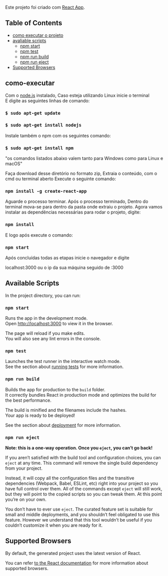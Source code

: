 Este projeto foi criado com  [React App](https://github.com/facebookincubator/create-react-app).

## Table of Contents
- [como executar o projeto]( #como-executar)
- [avaliable scripts](#available-scripts)
  - [npm start](#npm-start)
  - [npm test](#npm-test)
  - [npm run build](#npm-run-build)
  - [npm run eject](#npm-run-eject)
- [Supported Browsers](#supported-browsers)

## como-executar

Com o [node.js](https://nodejs.org/en/) instalado,
Caso esteja utilizando Linux inicie o terminal  
E digite as seguintes linhas de comando:

### `$ sudo apt-get update`

### `$ sudo apt-get install nodejs`

Instale também o npm com os seguintes comando:

### `$ sudo apt-get install npm`

"os comandos listados abaixo valem tanto para Windows como para Linux e macOS"

Faça download desse diretório no formato zip,
Extraia o conteúdo, com o cmd ou terminal aberto
Execute o seguinte comando:

### `npm install -g create-react-app`

Aguarde o processo terminar. Após o processo terminado, 
Dentro do terminal mova-se para dentro da pasta onde extraiu o projeto.
Agora vamos instalar as dependências necessárias para rodar o projeto, digite:

### `npm install`

E logo após execute o comando:

### `npm start`

Após concluídas todas as etapas inicie o navegador e digite 

localhost:3000 ou o ip da sua máquina seguido de :3000


## Available Scripts

In the project directory, you can run:

### `npm start`

Runs the app in the development mode.<br>
Open [http://localhost:3000](http://localhost:3000) to view it in the browser.

The page will reload if you make edits.<br>
You will also see any lint errors in the console.

### `npm test`

Launches the test runner in the interactive watch mode.<br>
See the section about [running tests](#running-tests) for more information.

### `npm run build`

Builds the app for production to the `build` folder.<br>
It correctly bundles React in production mode and optimizes the build for the best performance.

The build is minified and the filenames include the hashes.<br>
Your app is ready to be deployed!

See the section about [deployment](#deployment) for more information.

### `npm run eject`

**Note: this is a one-way operation. Once you `eject`, you can’t go back!**

If you aren’t satisfied with the build tool and configuration choices, you can `eject` at any time. This command will remove the single build dependency from your project.

Instead, it will copy all the configuration files and the transitive dependencies (Webpack, Babel, ESLint, etc) right into your project so you have full control over them. All of the commands except `eject` will still work, but they will point to the copied scripts so you can tweak them. At this point you’re on your own.

You don’t have to ever use `eject`. The curated feature set is suitable for small and middle deployments, and you shouldn’t feel obligated to use this feature. However we understand that this tool wouldn’t be useful if you couldn’t customize it when you are ready for it.

## Supported Browsers

By default, the generated project uses the latest version of React.

You can refer [to the React documentation](https://reactjs.org/docs/react-dom.html#browser-support) for more information about supported browsers.